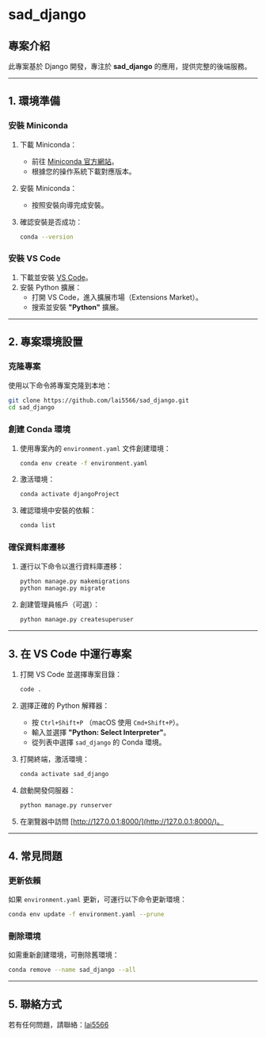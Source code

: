 # sad_django

## 專案介紹
此專案基於 Django 開發，專注於 **sad_django** 的應用，提供完整的後端服務。

---

## 1. 環境準備
### 安裝 Miniconda
1. 下載 Miniconda：
   - 前往 [Miniconda 官方網站](https://docs.conda.io/en/latest/miniconda.html)。
   - 根據您的操作系統下載對應版本。

2. 安裝 Miniconda：
   - 按照安裝向導完成安裝。

3. 確認安裝是否成功：
   ```bash
   conda --version
   ```

### 安裝 VS Code
1. 下載並安裝 [VS Code](https://code.visualstudio.com/)。
2. 安裝 Python 擴展：
   - 打開 VS Code，進入擴展市場（Extensions Market）。
   - 搜索並安裝 **"Python"** 擴展。

---

## 2. 專案環境設置
### 克隆專案
使用以下命令將專案克隆到本地：
```bash
git clone https://github.com/lai5566/sad_django.git
cd sad_django
```

### 創建 Conda 環境
1. 使用專案內的 `environment.yaml` 文件創建環境：
   ```bash
   conda env create -f environment.yaml
   ```

2. 激活環境：
   ```bash
   conda activate djangoProject
   ```

3. 確認環境中安裝的依賴：
   ```bash
   conda list
   ```

### 確保資料庫遷移
1. 運行以下命令以進行資料庫遷移：
   ```bash
   python manage.py makemigrations
   python manage.py migrate
   ```

2. 創建管理員帳戶（可選）：
   ```bash
   python manage.py createsuperuser
   ```

---

## 3. 在 VS Code 中運行專案
1. 打開 VS Code 並選擇專案目錄：
   ```bash
   code .
   ```

2. 選擇正確的 Python 解釋器：
   - 按 `Ctrl+Shift+P` （macOS 使用 `Cmd+Shift+P`）。
   - 輸入並選擇 **"Python: Select Interpreter"**。
   - 從列表中選擇 `sad_django` 的 Conda 環境。

3. 打開終端，激活環境：
   ```bash
   conda activate sad_django
   ```

4. 啟動開發伺服器：
   ```bash
   python manage.py runserver
   ```

5. 在瀏覽器中訪問 [http://127.0.0.1:8000/](http://127.0.0.1:8000/)。

---

## 4. 常見問題
### 更新依賴
如果 `environment.yaml` 更新，可運行以下命令更新環境：
```bash
conda env update -f environment.yaml --prune
```

### 刪除環境
如需重新創建環境，可刪除舊環境：
```bash
conda remove --name sad_django --all
```

---

## 5. 聯絡方式
若有任何問題，請聯絡：[lai5566](mailto:lai5566@gmail.com)
